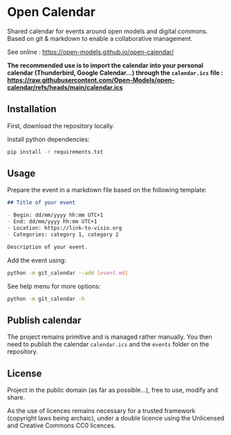 # Open Calendar

Shared calendar for events around open models and digital commons. Based on git & markdown to enable a collaborative management.

See online : <https://open-models.github.io/open-calendar/>

**The recommended use is to import the calendar into your personal calendar (Thunderbird, Google Calendar...) through the
`calendar.ics` file : <https://raw.githubusercontent.com/Open-Models/open-calendar/refs/heads/main/calendar.ics>**

## Installation

First, download the repository locally.

Install python dependencies:
```bash
pip install -r requirements.txt
```

## Usage

Prepare the event in a markdown file based on the following template:

```Markdown
## Title of your event

- Begin: dd/mm/yyyy hh:mm UTC+1
- End: dd/mm/yyyy hh:mm UTC+1
- Location: https://link-to-visio.org
- Categories: category 1, category 2

Description of your event.
```

Add the event using:

```bash
python -m git_calendar --add [event.md]
```

See help menu for more options:

```bash
python -m git_calendar -h
```

## Publish calendar

The project remains primitive and is managed rather manually. You then need to publish the calendar `calendar.ics` and
the `events` folder on the repository.

## License

Project in the public domain (as far as possible...), free to use, modify and share.

As the use of licences remains necessary for a trusted framework (copyright laws being archaic), under a double licence using the Unlicensed and Creative Commons CC0 licences.
